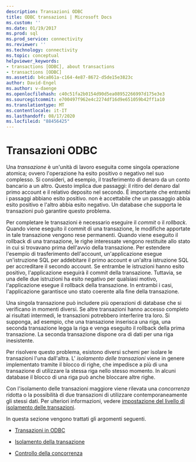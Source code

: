 ```yaml
---
description: Transazioni ODBC
title: ODBC transazioni | Microsoft Docs
ms.custom: ''
ms.date: 01/19/2017
ms.prod: sql
ms.prod_service: connectivity
ms.reviewer: ''
ms.technology: connectivity
ms.topic: conceptual
helpviewer_keywords:
- transactions [ODBC], about transactions
- transactions [ODBC]
ms.assetid: b4ca861a-c164-4e87-8672-d5de15e3823c
author: David-Engel
ms.author: v-daenge
ms.openlocfilehash: c40c51fa2b0154d90d5ea08952266997d175e3e3
ms.sourcegitcommit: e700497f962e4c2274df16d9e651059b42ff1a10
ms.translationtype: MT
ms.contentlocale: it-IT
ms.lasthandoff: 08/17/2020
ms.locfileid: "88456425"
---
```

# <a name="transactions-odbc"></a>Transazioni ODBC
Una *transazione* è un'unità di lavoro eseguita come singola operazione atomica; ovvero l'operazione ha esito positivo o negativo nel suo complesso. Si consideri, ad esempio, il trasferimento di denaro da un conto bancario a un altro. Questo implica due passaggi: il ritiro del denaro dal primo account e il relativo deposito nel secondo. È importante che entrambi i passaggi abbiano esito positivo. non è accettabile che un passaggio abbia esito positivo e l'altro abbia esito negativo. Un database che supporta le transazioni può garantire questo problema.  
  
 Per completare le transazioni è necessario eseguire il *commit* o il *rollback*. Quando viene eseguito il commit di una transazione, le modifiche apportate in tale transazione vengono rese permanenti. Quando viene eseguito il rollback di una transazione, le righe interessate vengono restituite allo stato in cui si trovavano prima dell'avvio della transazione. Per estendere l'esempio di trasferimento dell'account, un'applicazione esegue un'istruzione SQL per addebitare il primo account e un'altra istruzione SQL per accreditare il secondo account. Se entrambe le istruzioni hanno esito positivo, l'applicazione eseguirà il commit della transazione. Tuttavia, se una delle due istruzioni ha esito negativo per qualsiasi motivo, l'applicazione esegue il rollback della transazione. In entrambi i casi, l'applicazione garantisce uno stato coerente alla fine della transazione.  
  
 Una singola transazione può includere più operazioni di database che si verificano in momenti diversi. Se altre transazioni hanno accesso completo ai risultati intermedi, le transazioni potrebbero interferire tra loro. Si supponga, ad esempio, che una transazione inserisca una riga, una seconda transazione legga la riga e venga eseguito il rollback della prima transazione. La seconda transazione dispone ora di dati per una riga inesistente.  
  
 Per risolvere questo problema, esistono diversi schemi per isolare le transazioni l'una dall'altra. L' *isolamento delle transazioni* viene in genere implementato tramite il blocco di righe, che impedisce a più di una transazione di utilizzare la stessa riga nello stesso momento. In alcuni database il blocco di una riga può anche bloccare altre righe.  
  
 Con l'isolamento delle transazioni maggiore viene rilevata una *concorrenza* ridotta o la possibilità di due transazioni di utilizzare contemporaneamente gli stessi dati. Per ulteriori informazioni, vedere [impostazione del livello di isolamento delle transazioni](../../../odbc/reference/develop-app/setting-the-transaction-isolation-level.md).  
  
 In questa sezione vengono trattati gli argomenti seguenti.  
  
-   [Transazioni in ODBC](../../../odbc/reference/develop-app/transactions-in-odbc-odbc.md)  
  
-   [Isolamento della transazione](../../../odbc/reference/develop-app/transaction-isolation.md)  
  
-   [Controllo della concorrenza](../../../odbc/reference/develop-app/concurrency-control.md)
